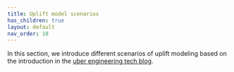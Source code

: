 ```yaml
---
title: Uplift model scenarios
has_children: true
layout: default
nav_order: 10
---
```


In this section, we introduce different scenarios of uplift modeling based on the introduction 
in the [uber engineering tech blog](https://www.uber.com/blog/causal-inference-at-uber/).